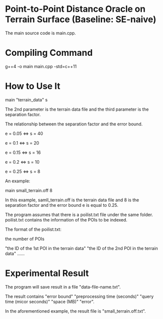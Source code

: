# Point-to-Point Distance Oracle on Terrain Surface (Baseline: SE-naive)

The main source code is main.cpp. 

# Compiling Command

g++4 -o main main.cpp -std=c++11

# How to Use It

main "terrain_data" s

The 2nd parameter is the terrain data file and the third parameter is the separation factor. 

The relationship between the separation factor and the error bound. 

e = 0.05 <=> s = 40 

e = 0.1 <=> s = 20

e = 0.15 <=> s = 16

e = 0.2 <=> s = 10

e = 0.25 <=> s = 8

An example: 

main small_terrain.off 8

In this example, samll_terrain.off is the terrain data file and 8 is the separation factor and the error bound e is equal to 0.25.

The program assumes that there is a poilist.txt file under the same folder. poilist.txt contains the information of the POIs to be indexed.

The format of the poilist.txt: 

the number of POIs

"the ID of the 1st POI in the terrain data" "the ID of the 2nd POI in the terrain data" ...... 

# Experimental Result

The program will save result in a file "data-file-name.txt". 

The result contains "error bound" "preprocessing time (seconds)" "query time (micor seconds)" "space (MB)" "error". 

In the aforementioned example, the result file is "small_terrain.off.txt".

